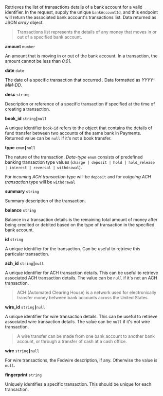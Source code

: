 Retrieves the list of transactions details of a bank account for a valid identifier. In the request, supply the unique `bankAccountId`, and this endpoint will return the associated bank account's transactions list. Data returned as JSON _array_ object.

> Transactions list represents the details of any money that moves in or out of a specified bank account.

<strong>amount</strong> `number`

An amount that is moving in or out of the bank account. In a transaction, the amount cannot be less than _0.01_.

<strong>date</strong> `date`

The date of a specific transaction that occurred . Data formatted as _YYYY-MM-DD_.

<strong>desc</strong> `string`

Description or reference of a specific transaction if specified at the time of creating a transaction.

<strong>book_id</strong> `string┃null`

A unique identifier `book-id` refers to the object that contains the details of fund transfer between two accounts of the same bank in Payments. Returned value can be `null` if it's not a book transfer.

<strong>type</strong> `enum┃null`

The nature of the transaction. _Data-type_ `enum` consists of predefined banking transaction type values (`charge | deposit | hold | hold_release | interest | reversal | withdrawal`).

For _incoming ACH transaction_ type will be `deposit` and for _outgoing ACH transaction_ type will be `withdrawal`


<strong> summary</strong> `string`

Summary description of the transaction.

<strong>balance</strong> `string`

Balance in a transaction details is the remaining total amount of money after being credited or debited based on the type of transaction in the specified bank account.

<strong>id</strong> `string`

A unique identifier for the transaction. Can be useful to retrieve this particular transaction.

<strong>ach_id</strong> `string┃null`

A unique identifier for ACH transaction details. This can be useful to retrieve associated ACH transaction details. The value can be `null` if it's not an ACH transaction. 

> ACH (Automated Clearing House) is a network used for electronically transfer money between bank accounts across the United States.

<strong>wire_id</strong> `string┃null`

A unique identifier for wire transaction details. This can be useful to retrieve associated wire transaction details. The value can be `null` if it's not wire transaction. 

> A wire transfer can be made from one bank account to another bank account, or through a transfer of cash at a cash office.


<strong>wire</strong> `string┃null`

For wire transactions, the Fedwire description, if any. Otherwise the value is `null`.

<strong>fingerprint</strong> `string`

Uniquely identifies a specific transaction. This should be unique for each transaction.